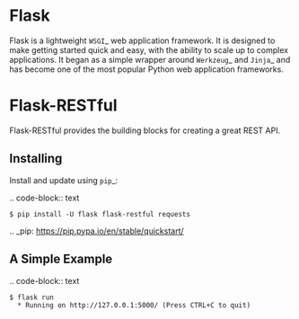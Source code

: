 Flask
=====

Flask is a lightweight `WSGI`_ web application framework. It is designed
to make getting started quick and easy, with the ability to scale up to
complex applications. It began as a simple wrapper around `Werkzeug`_
and `Jinja`_ and has become one of the most popular Python web
application frameworks.


Flask-RESTful
=====
Flask-RESTful provides the building blocks for creating a great REST API.


Installing
----------

Install and update using `pip`_:

.. code-block:: text

    $ pip install -U flask flask-restful requests

.. _pip: https://pip.pypa.io/en/stable/quickstart/


A Simple Example
----------------

.. code-block:: text

    $ flask run
      * Running on http://127.0.0.1:5000/ (Press CTRL+C to quit)